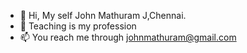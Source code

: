 - 👋 Hi, My self John Mathuram J,Chennai. 
- 👀 Teaching is my profession 
- 📫 You reach me through johnmathuram@gmail.com

<!---
johnmathuram/johnmathuram is a ✨ special ✨ repository because its `README.md` (this file) appears on your GitHub profile.
You can click the Preview link to take a look at your changes.
--->
